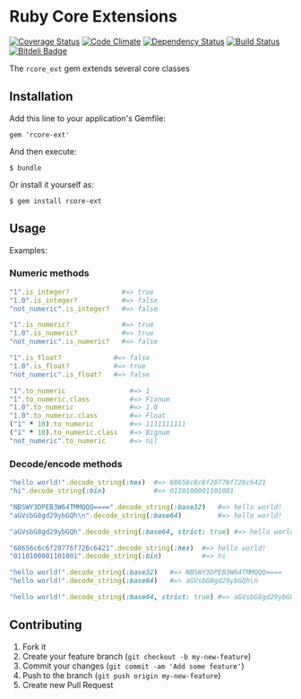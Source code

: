 # Ruby Core Extensions

[![Coverage Status](https://coveralls.io/repos/hbakhtiyor/rcore-ext/badge.png)](https://coveralls.io/r/hbakhtiyor/rcore-ext)
[![Code Climate](https://codeclimate.com/github/hbakhtiyor/rcore-ext.png)](https://codeclimate.com/github/hbakhtiyor/rcore-ext)
[![Dependency Status](https://gemnasium.com/hbakhtiyor/rcore-ext.png)](https://gemnasium.com/hbakhtiyor/rcore-ext)
[![Build Status](https://travis-ci.org/hbakhtiyor/rcore-ext.png?branch=master)](https://travis-ci.org/hbakhtiyor/rcore-ext)
[![Bitdeli Badge](https://d2weczhvl823v0.cloudfront.net/hbakhtiyor/rcore-ext/trend.png)](https://bitdeli.com/free "Bitdeli Badge")

The `rcore_ext` gem extends several core classes


## Installation

Add this line to your application's Gemfile:

    gem 'rcore-ext'

And then execute:

    $ bundle

Or install it yourself as:

    $ gem install rcore-ext

## Usage

Examples:

### Numeric methods

```ruby
"1".is_integer?             #=> true
"1.0".is_integer?           #=> false
"not_numeric".is_integer?   #=> false
```

```ruby
"1".is_numeric?             #=> true
"1.0".is_numeric?           #=> true
"not_numeric".is_numeric?   #=> false
```

```ruby
"1".is_float?             #=> false
"1.0".is_float?           #=> true
"not_numeric".is_float?   #=> false
```

```ruby
"1".to_numeric                #=> 1
"1".to_numeric.class          #=> Fixnum
"1.0".to_numeric              #=> 1.0
"1.0".to_numeric.class        #=> Float
("1" * 10).to_numeric         #=> 1111111111
("1" * 10).to_numeric.class   #=> Bignum
"not_numeric".to_numeric      #=> nil 
```

### Decode/encode methods

```ruby
"hello world!".decode_string(:hex)  #=> 68656c6c6f20776f726c6421
"hi".decode_string(:bin)            #=> 0110100001101001

"NBSWY3DPEB3W64TMMQQQ====".decode_string(:base32)   #=> hello world!
"aGVsbG8gd29ybGQh\n".decode_string(:base64)         #=> hello world!  

"aGVsbG8gd29ybGQh".decode_string(:base64, strict: true) #=> hello world!
```

```ruby
"68656c6c6f20776f726c6421".decode_string(:hex)  #=> hello world!
"0110100001101001".decode_string(:bin)          #=> hi

"hello world!".decode_string(:base32)   #=> NBSWY3DPEB3W64TMMQQQ====
"hello world!".decode_string(:base64)   #=> aGVsbG8gd29ybGQh\n  

"hello world!".decode_string(:base64, strict: true) #=> aGVsbG8gd29ybGQh  
```


## Contributing

1. Fork it
2. Create your feature branch (`git checkout -b my-new-feature`)
3. Commit your changes (`git commit -am 'Add some feature'`)
4. Push to the branch (`git push origin my-new-feature`)
5. Create new Pull Request
